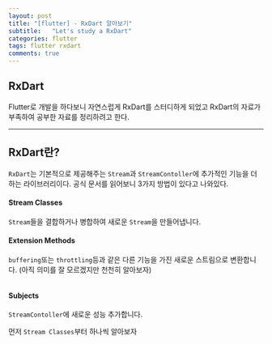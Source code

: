 ```yaml
---
layout: post
title: "[flutter] - RxDart 알아보기"
subtitle:   "Let's study a RxDart"
categories: flutter
tags: flutter rxdart 
comments: true
---
```

 
## RxDart 

Flutter로 개발을 하다보니 자연스럽게 RxDart를 스터디하게 되었고 
RxDart의 자료가 부족하여 공부한 자료를 정리하려고 한다.

---

## RxDart란?

```RxDart```는 기본적으로 제공해주는 ```Stream```과 ```StreamContoller```에 추가적인 기능을 더하는 라이브러리이다.
공식 문서를 읽어보니 3가지 방법이 있다고 나와있다.

#### Stream Classes
```Stream```들을 결합하거나 병합하여 새로운 ```Stream```을 만들어냅니다.

#### Extension Methods
```buffering```또는 ```throttling```등과 같은 다른 기능을 가진 새로운 스트림으로 변환합니다. (아직 의미를 잘 모르겠지만 천천히 알아보자)
######
#### Subjects
```StreamContoller```에 새로운 성능 추가합니다.

먼저 `Stream Classes`부터 하나씩 알아보자










